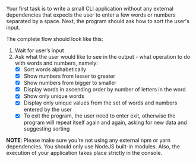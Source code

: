 Your first task is to write a small CLI application without any external dependencies that expects the user to enter a few words or numbers separated by a space. Next, the program should ask how to sort the user's input.

The complete flow should look like this:

1. Wait for user’s input
2. Ask what the user would like to see in the output - what operation to do with words and numbers, namely:
   - [x] Sort words alphabetically
   - [x] Show numbers from lesser to greater
   - [x] Show numbers from bigger to smaller
   - [x] Display words in ascending order by number of letters in the word
   - [x] Show only unique words
   - [x] Display only unique values from the set of words and numbers entered by the user
   - [x] To exit the program, the user need to enter exit, otherwise the program will repeat itself again and again, asking for new data and suggesting sorting

**NOTE**: Please make sure you’re not using any external npm or yarn dependencies. You should only use NodeJS built-in modules. Also, the execution of your application takes place strictly in the console.
